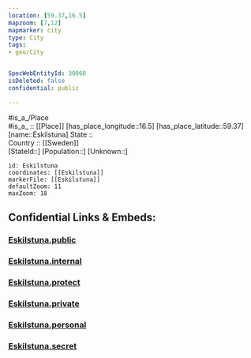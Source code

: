 ```yaml
---
location: [59.37,16.5] 
mapzoom: [7,12] 
mapmarker: city 
type: City
tags:
- geo/City


SpocWebEntityId: 30068
isDeleted: false
confidential: public

---
```

#is_a_/Place  
#is_a_ :: [[Place]] 
[has_place_longitude::16.5] 
[has_place_latitude::59.37] 
[name::Eskilstuna] 
State ::  
Country :: [[Sweden]]  
[StateId::] 
[Population::] 
[Unknown::] 


```leaflet
id: Eskilstuna
coordinates: [[Eskilstuna]] 
markerFile: [[Eskilstuna]] 
defaultZoom: 11 
maxZoom: 18
```


## Confidential Links & Embeds: 

### [Eskilstuna.public](/_public/\Earth\Continent\Europe\Europe~North\Sweden\Provinces~Sweden\Södermanland\CityEskilstuna.public.md) 

### [Eskilstuna.internal](/_internal/\Earth\Continent\Europe\Europe~North\Sweden\Provinces~Sweden\Södermanland\CityEskilstuna.internal.md) 

### [Eskilstuna.protect](/_protect/\Earth\Continent\Europe\Europe~North\Sweden\Provinces~Sweden\Södermanland\CityEskilstuna.protect.md) 

### [Eskilstuna.private](/_private/\Earth\Continent\Europe\Europe~North\Sweden\Provinces~Sweden\Södermanland\CityEskilstuna.private.md) 

### [Eskilstuna.personal](/_personal/\Earth\Continent\Europe\Europe~North\Sweden\Provinces~Sweden\Södermanland\CityEskilstuna.personal.md) 

### [Eskilstuna.secret](/_secret/\Earth\Continent\Europe\Europe~North\Sweden\Provinces~Sweden\Södermanland\CityEskilstuna.secret.md)

